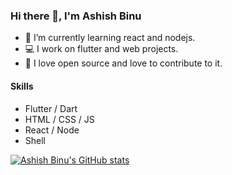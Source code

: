 ### Hi there 👋, I'm Ashish Binu

- 🌱 I’m currently learning react and nodejs.
- 💻 I work on flutter and web projects.
- 💙 I love open source and love to contribute to it.

#### Skills

* Flutter / Dart
* HTML / CSS / JS
* React / Node
* Shell


[![Ashish Binu's GitHub stats](https://github-readme-stats.vercel.app/api?username=ashishbinu)](https://github.com/anuraghazra/github-readme-stats)
